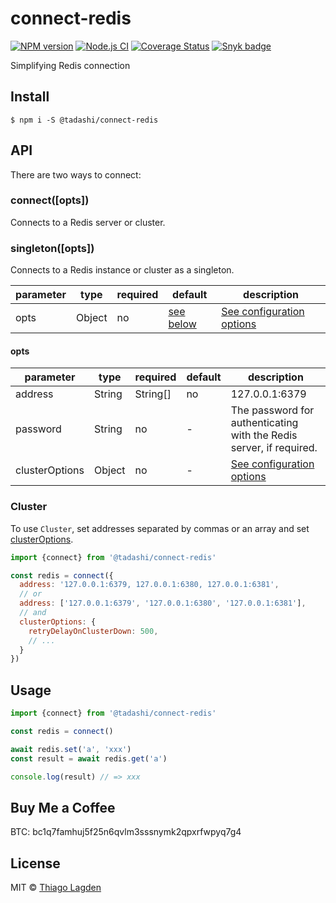 # connect-redis

[![NPM version][npm-img]][npm]
[![Node.js CI][ci-img]][ci]
[![Coverage Status][coveralls-img]][coveralls]
[![Snyk badge][snyk-img]][snyk]

[npm-img]:         https://img.shields.io/npm/v/@tadashi/connect-redis.svg
[npm]:             https://www.npmjs.com/package/@tadashi/connect-redis
[ci-img]:          https://github.com/lagden/connect-redis/workflows/Node.js%20CI/badge.svg
[ci]:              https://github.com/lagden/connect-redis/actions?query=workflow%3A%22Node.js+CI%22
[coveralls-img]:   https://coveralls.io/repos/github/lagden/connect-redis/badge.svg?branch=main
[coveralls]:       https://coveralls.io/github/lagden/connect-redis?branch=main
[snyk-img]:        https://snyk.io/test/github/lagden/connect-redis/badge.svg
[snyk]:            https://snyk.io/test/github/lagden/connect-redis


Simplifying Redis connection


## Install

```
$ npm i -S @tadashi/connect-redis
```

## API

There are two ways to connect:

### connect(\[opts\])

Connects to a Redis server or cluster.

### singleton(\[opts\])

Connects to a Redis instance or cluster as a singleton.

| parameter | type        | required | default            | description       |
| --------- | ----------- | -------- | ------------------ | ----------------- |
| opts      | Object      | no       | [see below](#opts) | [See configuration options](https://redis.github.io/ioredis/interfaces/CommonRedisOptions.html) |


#### opts

| parameter      | type            | required | default        | description                             |
| -------------- | --------------- | -------- | -------------- | --------------------------------------- |
| address        | String|String[] | no       | 127.0.0.1:6379 | The address or addresses of the Redis server(s). |
| password       | String          | no       | -              | The password for authenticating with the Redis server, if required. |
| clusterOptions | Object          | no       | -              | [See configuration options](https://redis.github.io/ioredis/interfaces/ClusterOptions.html) |


### Cluster

To use `Cluster`, set addresses separated by commas or an array and set [clusterOptions](https://redis.github.io/ioredis/interfaces/ClusterOptions.html).

```js
import {connect} from '@tadashi/connect-redis'

const redis = connect({
  address: '127.0.0.1:6379, 127.0.0.1:6380, 127.0.0.1:6381',
  // or
  address: ['127.0.0.1:6379', '127.0.0.1:6380', '127.0.0.1:6381'],
  // and
  clusterOptions: {
    retryDelayOnClusterDown: 500,
    // ...
  }
})
```

## Usage

```js
import {connect} from '@tadashi/connect-redis'

const redis = connect()

await redis.set('a', 'xxx')
const result = await redis.get('a')

console.log(result) // => xxx
```

## Buy Me a Coffee

BTC: bc1q7famhuj5f25n6qvlm3sssnymk2qpxrfwpyq7g4

## License

MIT © [Thiago Lagden](https://github.com/lagden)
